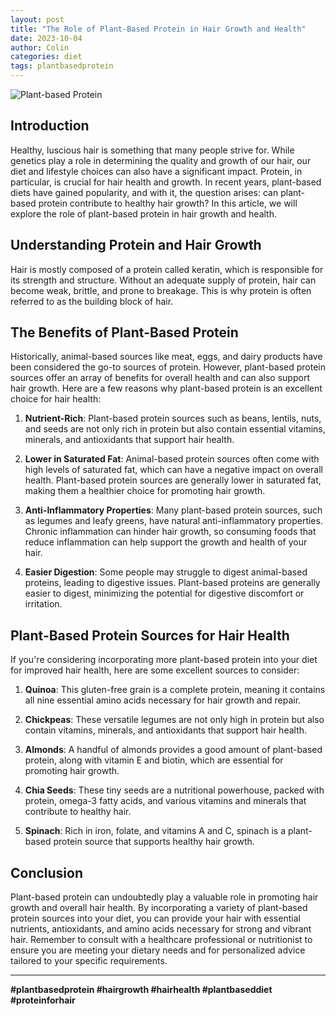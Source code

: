```yaml
---
layout: post
title: "The Role of Plant-Based Protein in Hair Growth and Health"
date: 2023-10-04
author: Colin
categories: diet
tags: plantbasedprotein
---
```


![Plant-based Protein](https://source.unsplash.com/1600x900/?plantbasedprotein)

## Introduction

Healthy, luscious hair is something that many people strive for. While genetics play a role in determining the quality and growth of our hair, our diet and lifestyle choices can also have a significant impact. Protein, in particular, is crucial for hair health and growth. In recent years, plant-based diets have gained popularity, and with it, the question arises: can plant-based protein contribute to healthy hair growth? In this article, we will explore the role of plant-based protein in hair growth and health.

## Understanding Protein and Hair Growth

Hair is mostly composed of a protein called keratin, which is responsible for its strength and structure. Without an adequate supply of protein, hair can become weak, brittle, and prone to breakage. This is why protein is often referred to as the building block of hair.

## The Benefits of Plant-Based Protein

Historically, animal-based sources like meat, eggs, and dairy products have been considered the go-to sources of protein. However, plant-based protein sources offer an array of benefits for overall health and can also support hair growth. Here are a few reasons why plant-based protein is an excellent choice for hair health:

1. **Nutrient-Rich**: Plant-based protein sources such as beans, lentils, nuts, and seeds are not only rich in protein but also contain essential vitamins, minerals, and antioxidants that support hair health.

2. **Lower in Saturated Fat**: Animal-based protein sources often come with high levels of saturated fat, which can have a negative impact on overall health. Plant-based protein sources are generally lower in saturated fat, making them a healthier choice for promoting hair growth.

3. **Anti-Inflammatory Properties**: Many plant-based protein sources, such as legumes and leafy greens, have natural anti-inflammatory properties. Chronic inflammation can hinder hair growth, so consuming foods that reduce inflammation can help support the growth and health of your hair.

4. **Easier Digestion**: Some people may struggle to digest animal-based proteins, leading to digestive issues. Plant-based proteins are generally easier to digest, minimizing the potential for digestive discomfort or irritation.

## Plant-Based Protein Sources for Hair Health

If you're considering incorporating more plant-based protein into your diet for improved hair health, here are some excellent sources to consider:

1. **Quinoa**: This gluten-free grain is a complete protein, meaning it contains all nine essential amino acids necessary for hair growth and repair.

2. **Chickpeas**: These versatile legumes are not only high in protein but also contain vitamins, minerals, and antioxidants that support hair health.

3. **Almonds**: A handful of almonds provides a good amount of plant-based protein, along with vitamin E and biotin, which are essential for promoting hair growth.

4. **Chia Seeds**: These tiny seeds are a nutritional powerhouse, packed with protein, omega-3 fatty acids, and various vitamins and minerals that contribute to healthy hair.

5. **Spinach**: Rich in iron, folate, and vitamins A and C, spinach is a plant-based protein source that supports healthy hair growth.

## Conclusion

Plant-based protein can undoubtedly play a valuable role in promoting hair growth and overall hair health. By incorporating a variety of plant-based protein sources into your diet, you can provide your hair with essential nutrients, antioxidants, and amino acids necessary for strong and vibrant hair. Remember to consult with a healthcare professional or nutritionist to ensure you are meeting your dietary needs and for personalized advice tailored to your specific requirements.

___
**#plantbasedprotein #hairgrowth #hairhealth #plantbaseddiet #proteinforhair**
